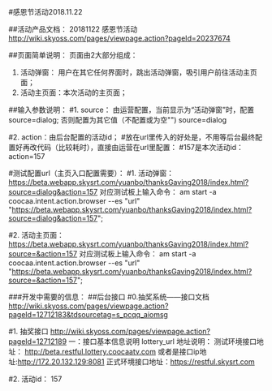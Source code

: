 #感恩节活动2018.11.22

##活动产品文档：
20181122 感恩节活动
http://wiki.skyoss.com/pages/viewpage.action?pageId=20237674

##页面简单说明：
页面由2大部分组成：
1. 活动弹窗： 用户在其它任何界面时，跳出活动弹窗，吸引用户前往活动主页面；
2. 活动主页面：本次活动的主页面；


##输入参数说明：
#1. source： 由运营配置，当前显示为“活动弹窗”时，配置source=dialog; 否则配置为其它值（不配置或为空"")
source=dialog 

#2. action：由后台配置的活动id； 
#放在url里传入的好处是，不用等后台最终配置好再改代码（比较耗时），直接由运营在url里配置：
#157是本次活动id：
action=157

#测试配置url（主页入口配置需要）：
#1. 活动弹窗：
https://beta.webapp.skysrt.com/yuanbo/thanksGaving2018/index.html?source=dialog&action=157
对应测试板上输入命令：
am start -a coocaa.intent.action.browser --es "url"  "https://beta.webapp.skysrt.com/yuanbo/thanksGaving2018/index.html?source=dialog&action=157";

#2. 活动主页面：
https://beta.webapp.skysrt.com/yuanbo/thanksGaving2018/index.html?source=&action=157
对应测试板上输入命令：
am start -a coocaa.intent.action.browser --es "url"  "https://beta.webapp.skysrt.com/yuanbo/thanksGaving2018/index.html?source=&action=157";


###开发中需要的信息：
##后台接口
#0.抽奖系统——接口文档
http://wiki.skyoss.com/pages/viewpage.action?pageId=12712183&tdsourcetag=s_pcqq_aiomsg

#1. 抽奖接口
http://wiki.skyoss.com/pages/viewpage.action?pageId=12712189
	一：接口基本信息说明
	lottery_url 地址说明：
	测试环境接口地址： http://beta.restful.lottery.coocaatv.com
	    	或者是接口ip地址:http://172.20.132.129:8081
	正式环境接口地址：https://restful.skysrt.com 

#2. 活动id：
157